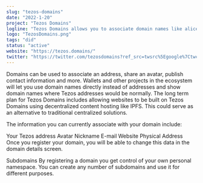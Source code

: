 ```yaml
---
slug: "tezos-domains"
date: "2022-1-20"
project: "Tezos Domains"
logline: "Tezos Domains allows you to associate domain names like alice.tez with Tezos addresses and other information."
logo: "TezosDomains.png"
tags: "did"
status: "active"
website: "https://tezos.domains/"
twitter: "https://twitter.com/tezosdomains?ref_src=twsrc%5Egoogle%7Ctwcamp%5Eserp%7Ctwgr%5Eauthor"
---
```


Domains can be used to associate an address, share an avatar, publish contact information and more. Wallets and other projects in the ecosystem will let you use domain names directly instead of addresses and show domain names where Tezos addresses would be normally. The long term plan for Tezos Domains includes allowing websites to be built on Tezos Domains using decentralized content hosting like IPFS. This could serve as an alternative to traditional centralized solutions.

The information you can currently associate with your domain include:

Your Tezos address
Avatar
Nickname
E-mail
Website
Physical Address
Once you register your domain, you will be able to change this data in the domain details screen.

Subdomains
By registering a domain you get control of your own personal namespace. You can create any number of subdomains and use it for different purposes.